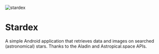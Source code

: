 ![stardex](https://media.giphy.com/media/wULMIlcy0blUjtKqNa/giphy-downsized-large.gif)

# Stardex
A simple Android application that retrieves data and images on searched (astronomical) stars. Thanks to the Aladin and Astropical.space APIs. 

